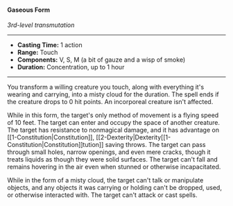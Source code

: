 #### Gaseous Form
*3rd-level transmutation*
___
- **Casting Time:** 1 action
- **Range:** Touch
- **Components:** V, S, M (a bit of gauze and a wisp of smoke)
- **Duration:** Concentration, up to 1 hour
---
You transform a willing creature you touch, along with everything it's wearing and carrying, into a misty cloud for the duration. The spell ends if the creature drops to 0 hit points. An incorporeal creature isn't affected.

While in this form, the target's only method of movement is a flying speed of 10 feet. The target can enter and occupy the space of another creature. The target has resistance to nonmagical damage, and it has advantage on [[1-Constitution|Constitution]], [[2-Dexterity|Dexterity[[1-Constitution|Constitution]]tution]] saving throws. The target can pass through small holes, narrow openings, and even mere cracks, though it treats liquids as though they were solid surfaces. The target can't fall and remains hovering in the air even when stunned or otherwise incapacitated.

While in the form of a misty cloud, the target can't talk or manipulate objects, and any objects it was carrying or holding can't be dropped, used, or otherwise interacted with. The target can't attack or cast spells.
